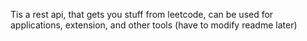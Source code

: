 Tis a rest api, that gets you stuff from leetcode, can be used for applications, extension, and other tools
(have to modify readme later)
